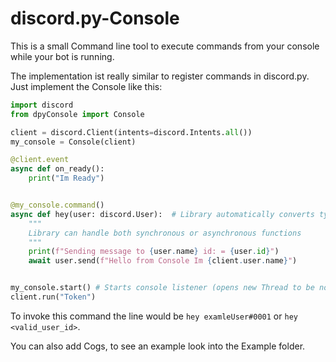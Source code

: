 # discord.py-Console

This is a small Command line tool to execute commands from your console while your bot is running.

The implementation ist really similar to register commands in discord.py.
Just implement the Console like this:

```python
import discord
from dpyConsole import Console

client = discord.Client(intents=discord.Intents.all())
my_console = Console(client)

@client.event
async def on_ready():
    print("Im Ready")


@my_console.command()
async def hey(user: discord.User):  # Library automatically converts type annotations, just like in discord.py
    """
    Library can handle both synchronous or asynchronous functions
    """
    print(f"Sending message to {user.name} id: = {user.id}")
    await user.send(f"Hello from Console Im {client.user.name}")


my_console.start() # Starts console listener (opens new Thread to be nonblocking)
client.run("Token")
```
To invoke this command the line would be ``hey examleUser#0001`` or ``hey <valid_user_id>``.

You can also add Cogs, to see an example look into the Example folder.